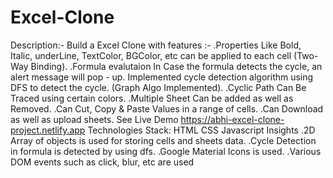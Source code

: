 # Excel-Clone
Description:-
Build a Excel Clone with features :-
.Properties Like Bold, Italic, underLine, TextColor, BGColor, etc can be applied to each cell (Two-Way Binding).
.Formula evalutaion In Case the formula detects the cycle, an alert message will pop - up. Implemented cycle detection algorithm using DFS to detect the cycle. (Graph Algo Implemented).
.Cyclic Path Can Be Traced using certain colors.
.Multiple Sheet Can be added as well as Removed.
.Can Cut, Copy & Paste Values in a range of cells.
.Can Download as well as upload sheets.
See Live Demo
https://abhi-excel-clone-project.netlify.app
Technologies Stack:
HTML
CSS
Javascript
Insights
.2D Array of objects is used for storing cells and sheets data.
.Cycle Detection in formula is detected by using dfs.
.Google Material Icons is used.
.Various DOM events such as click, blur, etc are used
